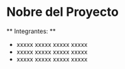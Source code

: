 # Nobre del Proyecto
** Integrantes: **
* xxxxx xxxxx xxxxx xxxxx
* xxxxx xxxxx xxxxx xxxxx
* xxxxx xxxxx xxxxx xxxxx
